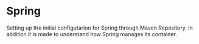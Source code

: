 # Spring
Setting up the initial configutarion for Spring through Maven Repository. In addition it is made to understand how Spring manages its container.
